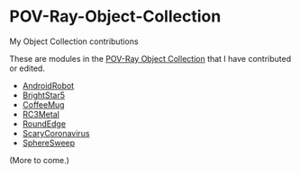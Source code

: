 # POV-Ray-Object-Collection
My Object Collection contributions

These are modules in the [POV-Ray Object Collection](http://lib.povray.org/) that I have contributed or edited.

- [AndroidRobot](https://github.com/CousinRicky/POV-AndroidRobot)
- [BrightStar5](https://github.com/CousinRicky/POV-BrightStar5)
- [CoffeeMug](https://github.com/CousinRicky/POV-CoffeeMug)
- [RC3Metal](https://github.com/CousinRicky/POV-RC3Metal)
- [RoundEdge](https://github.com/CousinRicky/POV-RoundEdge)
- [ScaryCoronavirus](https://github.com/CousinRicky/POV-ScaryCoronavirus)
- [SphereSweep](https://github.com/CousinRicky/POV-SphereSweep)

(More to come.)

